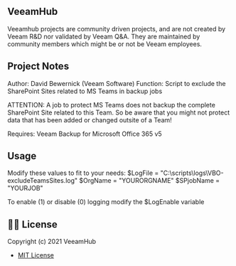 ## VeeamHub
Veeamhub projects are community driven projects, and are not created by Veeam R&D nor validated by Veeam Q&A. They are maintained by community members which might be or not be Veeam employees.

## Project Notes
Author: David Bewernick (Veeam Software)
Function: Script to exclude the SharePoint Sites related to MS Teams in backup jobs

ATTENTION: 
	A job to protect MS Teams does not backup the complete SharePoint Site related to this Team.
	So be aware that you might not protect data that has been added or changed outsite of a Team!

Requires: Veeam Backup for Microsoft Office 365 v5

## Usage

Modify these values to fit to your needs:
$LogFile = "C:\scripts\logs\VBO-excludeTeamsSites.log"
$OrgName = "YOURORGNAME"
$SPjobName = "YOURJOB"

To enable (1) or disable (0) logging modify the $LogEnable variable

## 🤝🏾 License
Copyright (c) 2021 VeeamHub

- [MIT License](LICENSE)
